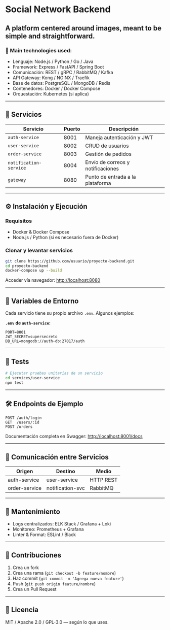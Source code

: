 # Social Network Backend

## A platform centered around images, meant to be simple and straightforward.

### 🚀 Main technologies used:

- Lenguaje: Node.js / Python / Go / Java
- Framework: Express / FastAPI / Spring Boot
- Comunicación: REST / gRPC / RabbitMQ / Kafka
- API Gateway: Kong / NGINX / Traefik
- Base de datos: PostgreSQL / MongoDB / Redis
- Contenedores: Docker / Docker Compose
- Orquestación: Kubernetes (si aplica)

---

## 🧪 Servicios

| Servicio               | Puerto | Descripción                         |
|------------------------|--------|-------------------------------------|
| `auth-service`         | 8001   | Maneja autenticación y JWT          |
| `user-service`         | 8002   | CRUD de usuarios                    |
| `order-service`        | 8003   | Gestión de pedidos                  |
| `notification-service` | 8004   | Envío de correos y notificaciones   |
| `gateway`              | 8080   | Punto de entrada a la plataforma    |

---

## ⚙️ Instalación y Ejecución

### Requisitos

- Docker & Docker Compose
- Node.js / Python (si es necesario fuera de Docker)

### Clonar y levantar servicios

```bash
git clone https://github.com/usuario/proyecto-backend.git
cd proyecto-backend
docker-compose up --build
```

Acceder vía navegador: [http://localhost:8080](http://localhost:8080)

---

## 📌 Variables de Entorno

Cada servicio tiene su propio archivo `.env`. Algunos ejemplos:

**`.env` de `auth-service`:**

```env
PORT=8001
JWT_SECRET=supersecreto
DB_URL=mongodb://auth-db:27017/auth
```

---

## 🧪 Tests

```bash
# Ejecutar pruebas unitarias de un servicio
cd services/user-service
npm test
```

---

## 🛠️ Endpoints de Ejemplo

```http
POST /auth/login
GET  /users/:id
POST /orders
```

Documentación completa en Swagger: [http://localhost:8001/docs](http://localhost:8001/docs)

---

## 📡 Comunicación entre Servicios

| Origen          | Destino           | Medio     |
|----------------|-------------------|-----------|
| auth-service   | user-service      | HTTP REST |
| order-service  | notification-svc  | RabbitMQ  |

---

## 🧹 Mantenimiento

- Logs centralizados: ELK Stack / Grafana + Loki
- Monitoreo: Prometheus + Grafana
- Linter & Format: ESLint / Black

---

## 👥 Contribuciones

1. Crea un fork
2. Crea una rama (`git checkout -b feature/nombre`)
3. Haz commit (`git commit -m 'Agrega nueva feature'`)
4. Push (`git push origin feature/nombre`)
5. Crea un Pull Request

---

## 📄 Licencia

MIT / Apache 2.0 / GPL-3.0 — según lo que uses.
